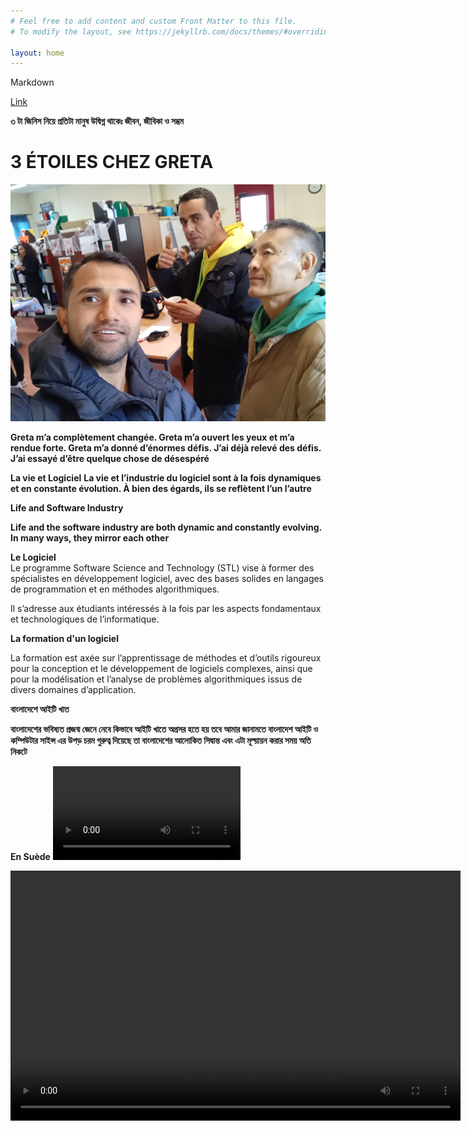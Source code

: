 ```yaml
---
# Feel free to add content and custom Front Matter to this file.
# To modify the layout, see https://jekyllrb.com/docs/themes/#overriding-theme-defaults

layout: home
---
```


Markdown

[Link](https://www.markdownguide.org/cheat-sheet/)

**৩ টা জিনিস নিয়ে প্রতিটা মানুষ উদ্বিগ্ন থাকেঃ জীবন, জীবিকা ও সম্ভ্রম**



# 3 ÉTOILES CHEZ GRETA

![Greta](./images/done.jpg)

**Greta m’a complètement changée. Greta m’a ouvert les yeux et m’a rendue forte. Greta m’a donné d’énormes défis. J’ai déjà relevé des défis. J’ai essayé d’être quelque chose de désespéré**


**La vie et Logiciel**
**La vie et l’industrie du logiciel sont à la fois dynamiques et en constante évolution. À bien des égards, ils se reflètent l’un l’autre**

 **Life and Software Industry**

**Life and the software industry are both dynamic and constantly evolving. In many ways, they mirror each other**



**Le Logiciel**<br>
Le programme Software Science and Technology (STL) vise à former des spécialistes en développement logiciel, avec des bases solides en langages de programmation et en méthodes algorithmiques.

Il s’adresse aux étudiants intéressés à la fois par les aspects fondamentaux et technologiques de l’informatique.










**La formation d'un logiciel**

La formation est axée sur l’apprentissage de méthodes et d’outils rigoureux pour la conception et le développement de logiciels complexes, ainsi que pour la modélisation et l’analyse de problèmes algorithmiques issus de divers domaines d’application.




  
 **বাংলাদেশে আইটি খাত**

**বাংলাদেশের ভবিষ্যত প্রজন্ম জেনে নেবে কিভাবে আইটি খাতে অগ্রসর হতে হয় তবে আমার জানামতে বাংলাদেশ আইটি ও কম্পিউটার সাইন্স এর উপড় চরম গুরুত্ব দিয়েছে তা বাংলাদেশের আলোকিত সিদ্বান্ত এবং এটা মূল্য়ায়ন করার সময় অতি নিকটে**

**En Suède**
![](./images/MOV.mp4)

<video width="720" height="400" controls="">
        <source src="images/MOV.mp4" type="video/mp4">

        Your browser does not support the video tag.
    </video>







**OBJECTIVES OF SOFTWARE**

- Software reliability and algorithms.

- Web programming, competition and mobility.
- Software engineering and development environments.



Numbered list  (Liste des numéros)

1. Un 
2. Deux 
3. Trois
4. Quatre
5. Cinq
6. Six

```python
print("Hello World")

```








# PREMIER RUBRIQUE
Tout d'abord, nous avons besoin d'alphabets et de vocabulaire pour apprendre la française.

Nous pouvons commencer à écrire des mots et des petites phrases pour parler couramment la française.
## DEUXIÈME RUBRIQUE
Ensuite, nous devrions écouter des locuteurs natifs et de l'audio français.



### TROISIÈME RUBRIQUE
 Enfin, nous devons parler en français. Au tout début, notrela conversation pourrait comporter beaucoup d'erreurs, mais nous devons vraiment commencer à parler et à continuer. 








**En 2011, dans mon pays.**<br>
![Comment on imagee](./images/fourstar.jpg)



**COMPÉTENCES REQUISES:**

**Dieu a donné de nombreuses bénédictions à l’homme, parmi lesquelles la technique de création de compétences est la meilleure, il n’y a personne de plus puissant que cela parce que la chose qui est utile est la compétence et cette compétence peut construire une meilleure carrière.**


**N’ABANDONNEZ JAMAIS**

**L’homme qui traverse la structure brisée devient un combattant, le combat doit continuer jusqu’à la fin car s’il abandonne, la lueur d’espoir est perdue et s’il continue d’essayer, l’espoir lui atteint le sommet d’or de son succès.**



**DYNAMISME** <br>
**Devenir une personne dynamique implique de cultiver activement divers aspects de vous-même pour vous adapter à différentes situations, grandir personnellement et professionnellement et vous engager plus efficacement dans le monde qui vous entoure. Voici quelques mesures que vous pouvez prendre pour devenir plus dynamique :**

**1. Apprentissage continu :** 

**2. Accueillez le changement :** 

**3. Fixez-vous des objectifs :**

**4. Sortez de votre zone de confort :**

**5. Développer des compétences interpersonnelles :** 

**6. Restez curieux :**

**7. Adaptabilité :** 

**8. Maintenir l’équilibre :**


**9. Sollicitez des commentaires :** 


**10. Passez à l’action :**



**PRATIQUE DE LA GRAMMAIRE**
        

**Révisez et pratiquez les conjugaisons des verbes, en particulier au présent, au passé et au futur.
Apprenez et utilisez des expressions françaises courantes et des expressions idiomatiques.**

**Travaillez sur la structure des phrases, y compris l'ordre des mots et l'accord des adjectifs avec les noms.**

**SCIENCE ET TECHNOLOGIE** <br>
**Les physiciens franchissent une étape majeure vers la création d’une horloge nucléaire**

[https://www.sciencenews.org/](https://www.sciencenews.org/)

![alt text](image.Screenshot_20240412_172206_... U)


**Sciences appliquées** <br>
**Applied Sciences est une revue internationale, évaluée par des pairs et en libre accès sur tous les aspects des sciences naturelles appliquées, publiée bimensuellement en ligne par MDPI.**

**Définition du Logiciel.**

**Certainement! « Logiciel » fait référence à un ensemble d’instructions, de données ou de programmes qui permettent à un ordinateur d’effectuer des tâches ou des fonctions spécifiques. Il englobe un large éventail d’applications, des systèmes d’exploitation et des outils de productivité aux jeux et aux applications mobiles**


**CLOUD COMPUTING**

[https://en.wikipedia.org/wiki/Cloud_computing](https://en.wikipedia.org/wiki/Cloud_computing)


**Cloud computing is the on-demand availability of computer system resources, especially data storage (cloud storage) and computing power, without direct active management by the user. Large clouds often have functions distributed over multiple locations, each of which is a data center. Cloud computing relies on sharing of resources to achieve coherence and typically uses a pay-as-you-go model, which can help in reducing capital expenses but may also lead to unexpected operating expenses for users**

1. Computer System Resources 
2. Cloud Storage
3. Computing Power
4. Data Center
5. Operating Expenses
6. Capital Expenses


**How to Build Your Brain** <br>
**Certainly! Building and maintaining a healthy brain involves a combination of lifestyle choices and mental exercises. Here are some effective strategies to boost your brainpower:**

1. Meditation: Regular meditation can slow brain aging and enhance information processing.
Visualization: Practice forming vivid mental images to organize information and make better decisions1.
2. Playing Games:
Card games and board games are not only fun but also beneficial for brain health. They’re linked to a decreased risk of cognitive impairment in older adults.
Memory card games challenge short-term memory and pattern recognition.
Completing jigsaw puzzles activates various cognitive functions, including perception, mental rotation, working memory, and reasoning.
3. Crossword Puzzles: Engaging in crossword puzzles may delay memory decline in people with preclinical dementia.
4. Learning New Skills: Continuously learning new skills keeps your brain active and adaptable.
Increasing Vocabulary: Expanding your vocabulary stimulates cognitive function.
5. Learning a Language: Learning a new language enhances brain connectivity and cognitive abilities.
6. Listening to Music: Music can positively impact mood and cognition.
7. Playing Musical Instruments: Playing an instrument engages multiple brain areas.
8. Engaging Hobbies: Pursue hobbies that challenge your mind, such as painting, writing, or playing an instrument.
9. Regular Exercise: Physical activity improves blood flow to the brain and supports overall brain health.
10. Tai Chi: This mind-body practice combines movement, meditation, and deep breathing, benefiting both body and brain.
11. Quality Sleep: Ensure you get enough rest, as sleep is crucial for brain function and memory consolidation.<br>

**Remember, a holistic approach that includes a balanced diet, exercise, and mental stimulation contributes to a healthier brain**




> PARFOIS, NOTRE VISION PEUT ÊTRE ÉNORME, MAIS NOTRE APPROCHE PEUT ÊTRE PLUS INTELLIGENTE QUE NOUS NE LE PENSONS, CAR EN FIN DE COMPTE, DE BELLES IDÉES APPORTENT UN SUCCÈS GIGANTESQUE




**TELEGRAM SE PROPAGE COMME UN FEU DE FORÊT**
<br>
Durov, dont la fortune est estimée par Forbes à 15,5 milliards de dollars, a déclaré que certains gouvernements avaient cherché à faire pression sur lui, mais que l’application, qui compte désormais 900 millions d’utilisateurs actifs, devrait rester une « plate-forme neutre » et non un « acteur de la géopolitique » <br>

- Telegram doit être libre, ne prenez pas parti - Durov
- Telegram aime Dubaï car c’est neutre
- Durov dit qu’Apple et Google menacent la liberté



























